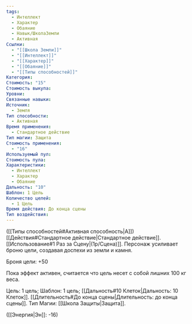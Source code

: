```yaml
---
tags:
  - Интеллект
  - Характер
  - Обаяние
  - Навык/ШколаЗемли
  - Активная
Ссылки:
  - "[[Школа Земли]]"
  - "[[Интеллект]]"
  - "[[Характер]]"
  - "[[Обаяние]]"
  - "[[Типы способностей]]"
Категория: 
Стоимость: "15"
Стоимость выкупа: 
Уровни: 
Связанные навыки: 
Источник:
  - Земля
Тип способности:
  - Активная
Время применения:
  - Стандартное действие
Тип магии: Защита
Стоимость применения:
  - "16"
Используемый пул: 
Стоимость пула: 
Характеристики:
  - Интеллект
  - Характер
  - Обаяние
Дальность: "10"
Шаблон: 1 Цель
Количество целей:
  - 1 Цель
Время действия: До конца сцены
Тип воздействия:
---
```

([[Типы способностей#Активная способность|А]]) [[Действия#Стандартное действие|Стандартное действие]]. [[Использование#1 Раз за Сцену|(1р/Сцена)]]. Персонаж усиливает броню цели, создавая доспехи из земли и камня. 

Броня цели: +50

Пока эффект активен, считается что цель несет с собой лишних 100 кг веса. 

Цель: 1 цель; Шаблон: 1 цель; [[Дальность#10 Клеток|Дальность: 10 Клеток]]. [[Длительность#До конца сцены|Длительность: до конца сцены]]. Тип Магии: [[Школа Защиты|Защита]].

([[Энергия|Эн]]: -16)